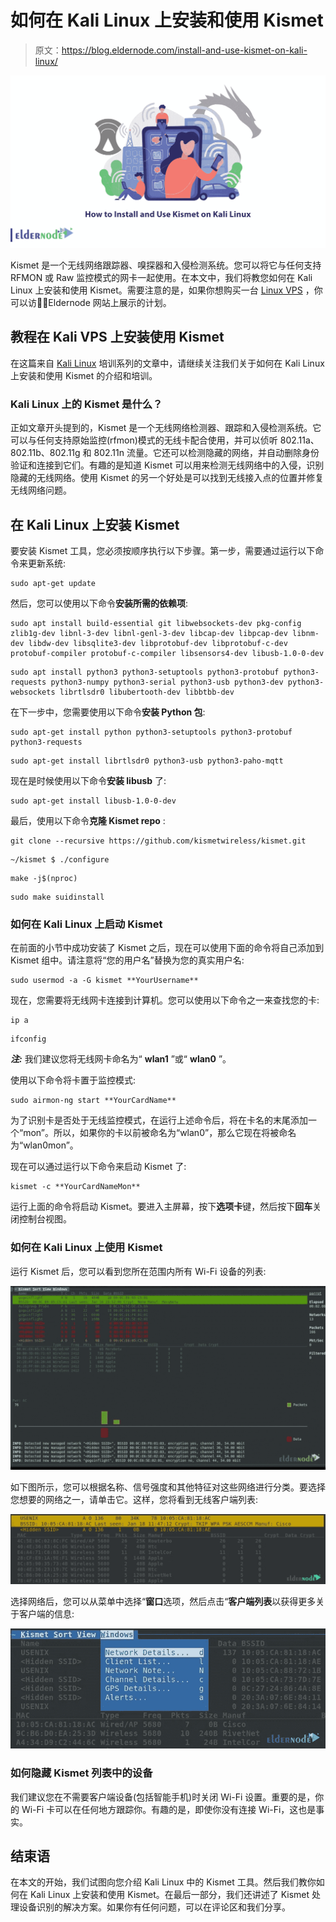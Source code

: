 # 如何在 Kali Linux 上安装和使用 Kismet

> 原文：<https://blog.eldernode.com/install-and-use-kismet-on-kali-linux/>

![How to Install and Use Kismet on Kali Linux](img/bfaf307bb929981dd33b40f472387e40.png)

Kismet 是一个无线网络跟踪器、嗅探器和入侵检测系统。您可以将它与任何支持 RFMON 或 Raw 监控模式的网卡一起使用。在本文中，我们将教您如何在 Kali Linux 上安装和使用 Kismet。需要注意的是，如果你想购买一台 [Linux VPS](https://eldernode.com/linux-vps/) ，你可以访问ٍEldernode 网站上展示的计划。

## **教程在 Kali VPS 上安装使用 Kismet**

在这篇来自 [Kali Linux](https://blog.eldernode.com/tag/kali-linux/) 培训系列的文章中，请继续关注我们关于如何在 Kali Linux 上安装和使用 Kismet 的介绍和培训。

### **Kali Linux 上的 Kismet 是什么？**

正如文章开头提到的，Kismet 是一个无线网络检测器、跟踪和入侵检测系统。它可以与任何支持原始监控(rfmon)模式的无线卡配合使用，并可以侦听 802.11a、802.11b、802.11g 和 802.11n 流量。它还可以检测隐藏的网络，并自动删除身份验证和连接到它们。有趣的是知道 Kismet 可以用来检测无线网络中的入侵，识别隐藏的无线网络。使用 Kismet 的另一个好处是可以找到无线接入点的位置并修复无线网络问题。

## **在 Kali Linux 上安装 Kismet**

要安装 Kismet 工具，您必须按顺序执行以下步骤。第一步，需要通过运行以下命令来更新系统:

```
sudo apt-get update
```

然后，您可以使用以下命令**安装所需的依赖项**:

```
sudo apt install build-essential git libwebsockets-dev pkg-config zlib1g-dev libnl-3-dev libnl-genl-3-dev libcap-dev libpcap-dev libnm-dev libdw-dev libsqlite3-dev libprotobuf-dev libprotobuf-c-dev protobuf-compiler protobuf-c-compiler libsensors4-dev libusb-1.0-0-dev
```

```
sudo apt install python3 python3-setuptools python3-protobuf python3-requests python3-numpy python3-serial python3-usb python3-dev python3-websockets librtlsdr0 libubertooth-dev libbtbb-dev
```

在下一步中，您需要使用以下命令**安装 Python 包**:

```
sudo apt-get install python python3-setuptools python3-protobuf python3-requests
```

```
sudo apt-get install librtlsdr0 python3-usb python3-paho-mqtt
```

现在是时候使用以下命令**安装 libusb** 了:

```
sudo apt-get install libusb-1.0-0-dev
```

最后，使用以下命令**克隆 Kismet repo** :

```
git clone --recursive https://github.com/kismetwireless/kismet.git
```

```
~/kismet $ ./configure
```

```
make -j$(nproc)
```

```
sudo make suidinstall
```

### **如何在 Kali Linux 上启动 Kismet**

在前面的小节中成功安装了 Kismet 之后，现在可以使用下面的命令将自己添加到 Kismet 组中。请注意将“您的用户名”替换为您的真实用户名:

```
sudo usermod -a -G kismet **YourUsername**
```

现在，您需要将无线网卡连接到计算机。您可以使用以下命令之一来查找您的卡:

```
ip a
```

```
ifconfig
```

***注:*** 我们建议您将无线网卡命名为“ **wlan1** ”或“ **wlan0** ”。

使用以下命令将卡置于监控模式:

```
sudo airmon-ng start **YourCardName**
```

为了识别卡是否处于无线监控模式，在运行上述命令后，将在卡名的末尾添加一个“mon”。所以，如果你的卡以前被命名为“wlan0”，那么它现在将被命名为“wlan0mon”。

现在可以通过运行以下命令来启动 Kismet 了:

```
kismet -c **YourCardNameMon**
```

运行上面的命令将启动 Kismet。要进入主屏幕，按下**选项卡**键，然后按下**回车**关闭控制台视图。

### **如何在 Kali Linux 上使用 Kismet**

运行 Kismet 后，您可以看到您所在范围内所有 Wi-Fi 设备的列表:

![how-to-use-kismet-on-kali](img/ab4a7a404cd8f15ce3f3fb43f12ad859.png)

如下图所示，您可以根据名称、信号强度和其他特征对这些网络进行分类。要选择您想要的网络之一，请单击它。这样，您将看到无线客户端列表:

![kismet-watch-wi-fi-user-activity](img/67a3bdec7ecab080b1ec3cf27cd78a75.png)

选择网络后，您可以从菜单中选择“**窗口**选项，然后点击“**客户端列表**以获得更多关于客户端的信息:

![clients details in kismet](img/a10edd62307dacc9a734fa08633bd05b.png)

### **如何隐藏 Kismet 列表中的设备**

我们建议您在不需要客户端设备(包括智能手机)时关闭 Wi-Fi 设置。重要的是，你的 Wi-Fi 卡可以在任何地方跟踪你。有趣的是，即使你没有连接 Wi-Fi，这也是事实。

## 结束语

在本文的开始，我们试图向您介绍 Kali Linux 中的 Kismet 工具。然后我们教你如何在 Kali Linux 上安装和使用 Kismet。在最后一部分，我们还讲述了 Kismet 处理设备识别的解决方案。如果你有任何问题，可以在评论区和我们分享。